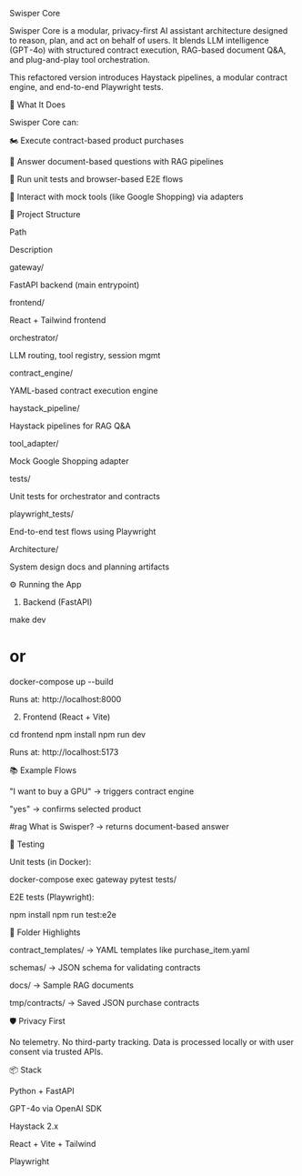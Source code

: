 Swisper Core

Swisper Core is a modular, privacy-first AI assistant architecture designed to reason, plan, and act on behalf of users. It blends LLM intelligence (GPT -4o) with structured contract execution, RAG-based document Q&A, and plug-and-play tool orchestration.

This refactored version introduces Haystack pipelines, a modular contract engine, and end-to-end Playwright tests.

🚀 What It Does

Swisper Core can:

🏍️ Execute contract-based product purchases

🧠 Answer document-based questions with RAG pipelines

🧪 Run unit tests and browser-based E2E flows

🔌 Interact with mock tools (like Google Shopping) via adapters

🧱 Project Structure

Path

Description

gateway/

FastAPI backend (main entrypoint)

frontend/

React + Tailwind frontend

orchestrator/

LLM routing, tool registry, session mgmt

contract_engine/

YAML-based contract execution engine

haystack_pipeline/

Haystack pipelines for RAG Q&A

tool_adapter/

Mock Google Shopping adapter

tests/

Unit tests for orchestrator and contracts

playwright_tests/

End-to-end test flows using Playwright

Architecture/

System design docs and planning artifacts

⚙️ Running the App

1. Backend (FastAPI)

make dev
# or
docker-compose up --build

Runs at: http://localhost:8000

2. Frontend (React + Vite)

cd frontend
npm install
npm run dev

Runs at: http://localhost:5173

📚 Example Flows

"I want to buy a GPU" → triggers contract engine

"yes" → confirms selected product

#rag What is Swisper? → returns document-based answer

🧪 Testing

Unit tests (in Docker):

docker-compose exec gateway pytest tests/

E2E tests (Playwright):

npm install
npm run test:e2e

📁 Folder Highlights

contract_templates/ → YAML templates like purchase_item.yaml

schemas/ → JSON schema for validating contracts

docs/ → Sample RAG documents

tmp/contracts/ → Saved JSON purchase contracts

🛡️ Privacy First

No telemetry. No third-party tracking. Data is processed locally or with user consent via trusted APIs.

📦 Stack

Python + FastAPI

GPT -4o via OpenAI SDK

Haystack 2.x

React + Vite + Tailwind

Playwright

